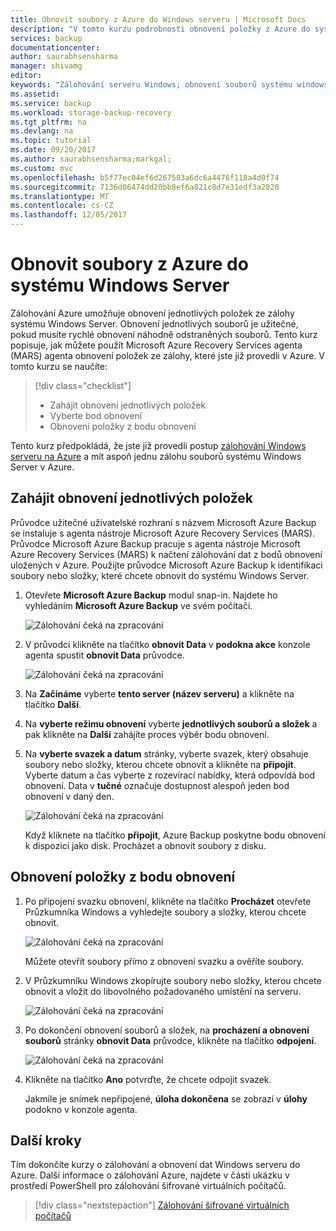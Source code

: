 ```yaml
---
title: Obnovit soubory z Azure do Windows serveru | Microsoft Docs
description: "V tomto kurzu podrobnosti obnovení položky z Azure do systému Windows Server."
services: backup
documentationcenter: 
author: saurabhsensharma
manager: shivamg
editor: 
keywords: "Zálohování serveru Windows; obnovení souborů systému windows server. zálohování a zotavení po havárii"
ms.assetid: 
ms.service: backup
ms.workload: storage-backup-recovery
ms.tgt_pltfrm: na
ms.devlang: na
ms.topic: tutorial
ms.date: 09/20/2017
ms.author: saurabhsensharma;markgal;
ms.custom: mvc
ms.openlocfilehash: b5f77ec04ef6d267583a6dc6a4476f118a4d0f74
ms.sourcegitcommit: 7136d06474dd20bb8ef6a821c8d7e31edf3a2820
ms.translationtype: MT
ms.contentlocale: cs-CZ
ms.lasthandoff: 12/05/2017
---
```

# <a name="recover-files-from-azure-to-a-windows-server"></a>Obnovit soubory z Azure do systému Windows Server

Zálohování Azure umožňuje obnovení jednotlivých položek ze zálohy systému Windows Server. Obnovení jednotlivých souborů je užitečné, pokud musíte rychlé obnovení náhodně odstraněných souborů. Tento kurz popisuje, jak můžete použít Microsoft Azure Recovery Services agenta (MARS) agenta obnovení položek ze zálohy, které jste již provedli v Azure. V tomto kurzu se naučíte:

> [!div class="checklist"]
> * Zahájit obnovení jednotlivých položek 
> * Vyberte bod obnovení 
> * Obnovení položky z bodu obnovení

Tento kurz předpokládá, že jste již provedli postup [zálohování Windows serveru na Azure](backup-configure-vault.md) a mít aspoň jednu zálohu souborů systému Windows Server v Azure.

## <a name="initiate-recovery-of-individual-items"></a>Zahájit obnovení jednotlivých položek

Průvodce užitečné uživatelské rozhraní s názvem Microsoft Azure Backup se instaluje s agenta nástroje Microsoft Azure Recovery Services (MARS). Průvodce Microsoft Azure Backup pracuje s agenta nástroje Microsoft Azure Recovery Services (MARS) k načtení zálohování dat z bodů obnovení uložených v Azure. Použijte průvodce Microsoft Azure Backup k identifikaci soubory nebo složky, které chcete obnovit do systému Windows Server. 

1. Otevřete **Microsoft Azure Backup** modul snap-in. Najdete ho vyhledáním **Microsoft Azure Backup** ve svém počítači.

    ![Zálohování čeká na zpracování](./media/tutorial-backup-restore-files-windows-server/mars.png)

2. V průvodci klikněte na tlačítko **obnovit Data** v **podokna akce** konzole agenta spustit **obnovit Data** průvodce.

    ![Zálohování čeká na zpracování](./media/tutorial-backup-restore-files-windows-server/mars-recover-data.png)

3. Na **Začínáme** vyberte **tento server (název serveru)** a klikněte na tlačítko **Další**.

4. Na **vyberte režimu obnovení** vyberte **jednotlivých souborů a složek** a pak klikněte na **Další** zahájíte proces výběr bodu obnovení.
 
5. Na **vyberte svazek a datum** stránky, vyberte svazek, který obsahuje soubory nebo složky, kterou chcete obnovit a klikněte na **připojit**. Vyberte datum a čas vyberte z rozevírací nabídky, která odpovídá bod obnovení. Data v **tučné** označuje dostupnost alespoň jeden bod obnovení v daný den.

    ![Zálohování čeká na zpracování](./media/tutorial-backup-restore-files-windows-server/mars-select-date.png)
 
    Když kliknete na tlačítko **připojit**, Azure Backup poskytne bodu obnovení k dispozici jako disk. Procházet a obnovit soubory z disku.

## <a name="restore-items-from-a-recovery-point"></a>Obnovení položky z bodu obnovení

1. Po připojení svazku obnovení, klikněte na tlačítko **Procházet** otevřete Průzkumníka Windows a vyhledejte soubory a složky, kterou chcete obnovit. 

    ![Zálohování čeká na zpracování](./media/tutorial-backup-restore-files-windows-server/mars-browse-recover.png)

    Můžete otevřít soubory přímo z obnovení svazku a ověříte soubory.

2. V Průzkumníku Windows zkopírujte soubory nebo složky, kterou chcete obnovit a vložit do libovolného požadovaného umístění na serveru.

    ![Zálohování čeká na zpracování](./media/tutorial-backup-restore-files-windows-server/mars-final.png)

3. Po dokončení obnovení souborů a složek, na **procházení a obnovení souborů** stránky **obnovit Data** průvodce, klikněte na tlačítko **odpojení**. 

    ![Zálohování čeká na zpracování](./media/tutorial-backup-restore-files-windows-server/unmount-and-confirm.png)

4.  Klikněte na tlačítko **Ano** potvrďte, že chcete odpojit svazek.

    Jakmile je snímek nepřipojené, **úloha dokončena** se zobrazí v **úlohy** podokno v konzole agenta.

## <a name="next-steps"></a>Další kroky

Tím dokončíte kurzy o zálohování a obnovení dat Windows serveru do Azure. Další informace o zálohování Azure, najdete v části ukázku v prostředí PowerShell pro zálohování šifrované virtuálních počítačů.

> [!div class="nextstepaction"]
> [Zálohování šifrované virtuálních počítačů](./scripts/backup-powershell-sample-backup-encrypted-vm.md)
